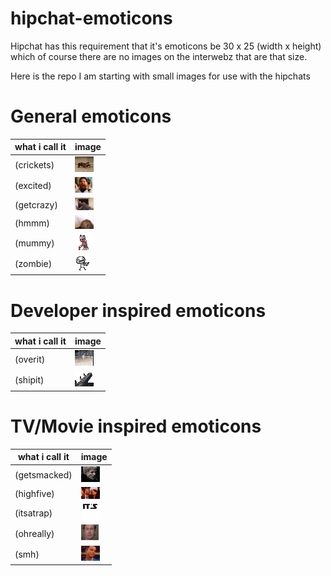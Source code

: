 hipchat-emoticons
=================
Hipchat has this requirement that it's emoticons be 30 x 25 (width x height) which of course there are no images on the interwebz that are that size.

Here is the repo I am starting with small images for use with the hipchats

General emoticons
=================

what i call it  | image
------------- | -------------
(crickets)  | ![crickets](general/crickets.gif) 
(excited)  | ![excited](general/excited.gif) 
(getcrazy)  | ![getcrazy](general/get_crazy.gif) 
(hmmm)  | ![hmmm](general/hmmm.gif) 
(mummy)  | ![mummy](general/mummy.gif) 
(zombie)  | ![zombie](general/zombie.gif) 

Developer inspired emoticons
=================

what i call it  | image
------------- | -------------
(overit)  | ![overit](dev/over_it.gif) 
(shipit)  | ![shipit](dev/ship_it.gif) 

TV/Movie inspired emoticons
=================

what i call it  | image
------------- | -------------
(getsmacked)  | ![getsmacked](tv_n_movies/get_smacked.gif) 
(highfive)  | ![highfive](tv_n_movies/highfive.gif) 
(itsatrap)  | ![itsatrap](tv_n_movies/itsatrap.gif) 
(ohreally)  | ![ohreally](tv_n_movies/ohrly.gif) 
(smh)  | ![smh](tv_n_movies/smh.gif) 

